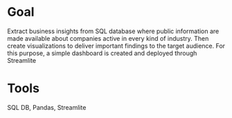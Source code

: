 # Goal

Extract business insights from SQL database where public information are made available about companies active in every kind of industry. 
Then create visualizations to deliver important findings to the target audience. For this purpose, a simple dashboard is created and deployed through Streamlite

# Tools 

SQL DB, Pandas, Streamlite
